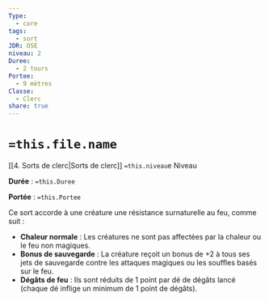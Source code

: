 ```yaml
---
Type:
  - core
tags:
  - sort
JDR: OSE
niveau: 2
Duree:
  - 2 tours
Portee:
  - 9 mètres
Classe:
  - Clerc
share: true
---
```


# `=this.file.name`  

[[4. Sorts de clerc|Sorts de clerc]] `=this.niveau`e Niveau

**Durée** : `=this.Duree` 

**Portée** : `=this.Portee`

Ce sort accorde à une créature une résistance surnaturelle au feu, comme suit :

- **Chaleur normale** : Les créatures ne sont pas affectées par la chaleur ou le feu non magiques.
- **Bonus de sauvegarde** : La créature reçoit un bonus de +2 à tous ses jets de sauvegarde contre les attaques magiques ou les souffles basés sur le feu.
- **Dégâts de feu** : Ils sont réduits de 1 point par dé de dégâts lancé (chaque dé inflige un minimum de 1 point de dégâts).